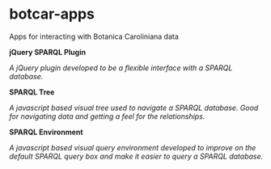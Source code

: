 botcar-apps
===========

Apps for interacting with Botanica Caroliniana data

**jQuery SPARQL Plugin** 

*A jQuery plugin developed to be a flexible interface with a SPARQL database.* 

**SPARQL Tree**

*A javascript based visual tree used to navigate a SPARQL database. Good for navigating data and getting a feel for the relationships.* 

**SPARQL Environment** 

*A javascript based visual query environment developed to improve on the default SPARQL query box and make it easier to query a SPARQL database.* 
